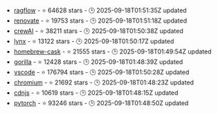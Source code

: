 - [ragflow](https://github.com/infiniflow/ragflow) - ⭐ 64628 stars - 🕒 2025-09-18T01:51:35Z updated
- [renovate](https://github.com/renovatebot/renovate) - ⭐ 19753 stars - 🕒 2025-09-18T01:51:18Z updated
- [crewAI](https://github.com/crewAIInc/crewAI) - ⭐ 38211 stars - 🕒 2025-09-18T01:50:38Z updated
- [lynx](https://github.com/lynx-family/lynx) - ⭐ 13122 stars - 🕒 2025-09-18T01:50:17Z updated
- [homebrew-cask](https://github.com/Homebrew/homebrew-cask) - ⭐ 21555 stars - 🕒 2025-09-18T01:49:54Z updated
- [gorilla](https://github.com/ShishirPatil/gorilla) - ⭐ 12428 stars - 🕒 2025-09-18T01:48:39Z updated
- [vscode](https://github.com/microsoft/vscode) - ⭐ 176794 stars - 🕒 2025-09-18T01:50:28Z updated
- [chromium](https://github.com/chromium/chromium) - ⭐ 21692 stars - 🕒 2025-09-18T01:48:23Z updated
- [cdnjs](https://github.com/cdnjs/cdnjs) - ⭐ 10619 stars - 🕒 2025-09-18T01:48:15Z updated
- [pytorch](https://github.com/pytorch/pytorch) - ⭐ 93246 stars - 🕒 2025-09-18T01:48:50Z updated
